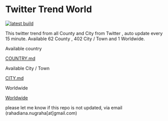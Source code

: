 

# Twitter Trend World

[![latest build](https://github.com/rahadiana/twitter_trend_world/actions/workflows/cron.yml/badge.svg)](https://github.com/rahadiana/twitter_trend_world/actions/workflows/cron.yml)


 This twitter trend from all County and City from Twitter , auto update every 15 minute.
Available 62 County , 402 City / Town and 1 Worldwide.


Available country 

   [COUNTRY.md](https://github.com/rahadiana/twitter_trend_world/blob/main/COUNTRY.md)

Available  City / Town

   [CITY.md](https://github.com/rahadiana/twitter_trend_world/blob/main/CITY.md)


Worldwide

[Worldwide](https://github.com/rahadiana/twitter_trend_world/tree/main/Country/Worldwide)


please let me know if this repo is not updated, via email (rahadiana.nugraha[at]gmail.com) 
